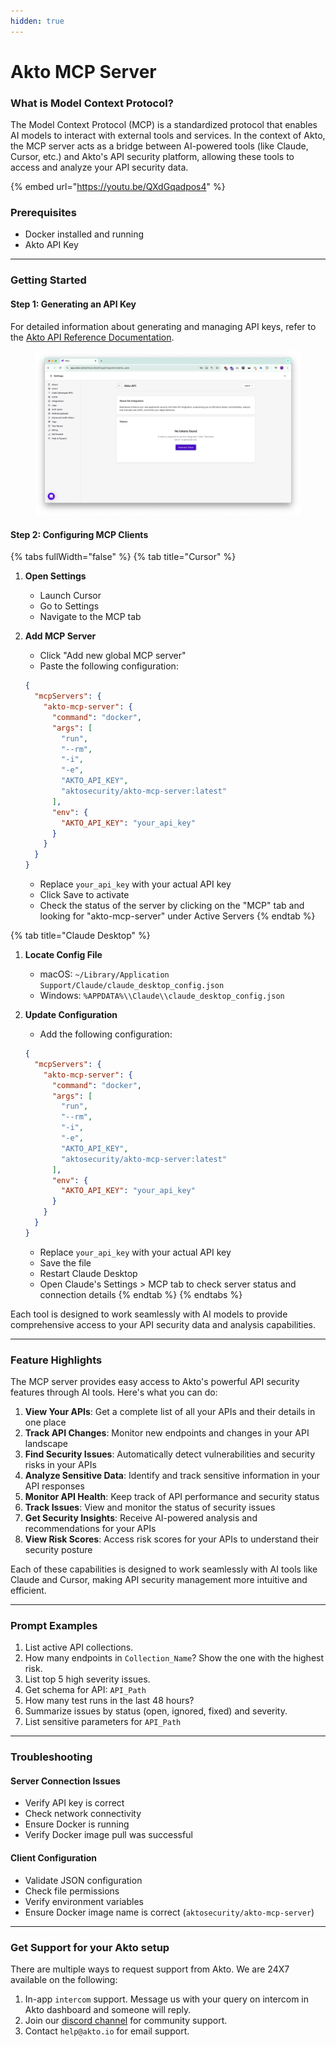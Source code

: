 ```yaml
---
hidden: true
---
```


# Akto MCP Server

### **What is Model Context Protocol?**

The Model Context Protocol (MCP) is a standardized protocol that enables AI models to interact with external tools and services. In the context of Akto, the MCP server acts as a bridge between AI-powered tools (like Claude, Cursor, etc.) and Akto's API security platform, allowing these tools to access and analyze your API security data.

{% embed url="https://youtu.be/QXdGqadpos4" %}

### **Prerequisites**

* Docker installed and running
* Akto API Key

***

### **Getting Started**

#### **Step 1: Generating an API Key**

For detailed information about generating and managing API keys, refer to the [Akto API Reference Documentation](api-reference/api-reference.md).

<figure><img src=".gitbook/assets/image (2) (1) (1) (1) (1) (1) (1) (1).png" alt=""><figcaption></figcaption></figure>

#### **Step 2: Configuring MCP Clients**

{% tabs fullWidth="false" %}
{% tab title="Cursor" %}
1. **Open Settings**
   * Launch Cursor
   * Go to Settings
   * Navigate to the MCP tab
2.  **Add MCP Server**

    * Click "Add new global MCP server"
    * Paste the following configuration:

    ```json
    {
      "mcpServers": {
        "akto-mcp-server": {
          "command": "docker",
          "args": [
            "run",
            "--rm",
            "-i",
            "-e",
            "AKTO_API_KEY",
            "aktosecurity/akto-mcp-server:latest"
          ],
          "env": {
            "AKTO_API_KEY": "your_api_key"
          }
        }
      }
    }

    ```

    * Replace `your_api_key` with your actual API key
    * Click Save to activate
    * Check the status of the server by clicking on the "MCP" tab and looking for "akto-mcp-server" under Active Servers
{% endtab %}

{% tab title="Claude Desktop" %}
1. **Locate Config File**
   * macOS: `~/Library/Application Support/Claude/claude_desktop_config.json`
   * Windows: `%APPDATA%\\Claude\\claude_desktop_config.json`
2.  **Update Configuration**

    * Add the following configuration:

    ```json
    {
      "mcpServers": {
        "akto-mcp-server": {
          "command": "docker",
          "args": [
            "run",
            "--rm",
            "-i",
            "-e",
            "AKTO_API_KEY",
            "aktosecurity/akto-mcp-server:latest"
          ],
          "env": {
            "AKTO_API_KEY": "your_api_key"
          }
        }
      }
    }

    ```

    * Replace `your_api_key` with your actual API key
    * Save the file
    * Restart Claude Desktop
    * Open Claude's Settings > MCP tab to check server status and connection details
{% endtab %}
{% endtabs %}

Each tool is designed to work seamlessly with AI models to provide comprehensive access to your API security data and analysis capabilities.

***

### **Feature Highlights**

The MCP server provides easy access to Akto's powerful API security features through AI tools. Here's what you can do:

1. **View Your APIs**: Get a complete list of all your APIs and their details in one place
2. **Track API Changes**: Monitor new endpoints and changes in your API landscape
3. **Find Security Issues**: Automatically detect vulnerabilities and security risks in your APIs
4. **Analyze Sensitive Data**: Identify and track sensitive information in your API responses
5. **Monitor API Health**: Keep track of API performance and security status
6. **Track Issues**: View and monitor the status of security issues
7. **Get Security Insights**: Receive AI-powered analysis and recommendations for your APIs
8. **View Risk Scores**: Access risk scores for your APIs to understand their security posture

Each of these capabilities is designed to work seamlessly with AI tools like Claude and Cursor, making API security management more intuitive and efficient.

***

### Prompt Examples

1. List active API collections.
2. How many endpoints in `Collection_Name`? Show the one with the highest risk.
3. List top 5 high severity issues.
4. Get schema for API: `API_Path`
5. How many test runs in the last 48 hours?
6. Summarize issues by status (open, ignored, fixed) and severity.
7. List sensitive parameters for `API_Path`

***

### **Troubleshooting**

#### **Server Connection Issues**

* Verify API key is correct
* Check network connectivity
* Ensure Docker is running
* Verify Docker image pull was successful

#### **Client Configuration**

* Validate JSON configuration
* Check file permissions
* Verify environment variables
* Ensure Docker image name is correct (`aktosecurity/akto-mcp-server`)

***

### Get Support for your Akto setup

There are multiple ways to request support from Akto. We are 24X7 available on the following:

1. In-app `intercom` support. Message us with your query on intercom in Akto dashboard and someone will reply.
2. Join our [discord channel](https://www.akto.io/community) for community support.
3. Contact `help@akto.io` for email support.
